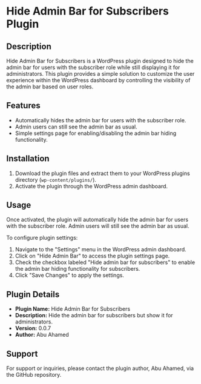# Hide Admin Bar for Subscribers Plugin

## Description

Hide Admin Bar for Subscribers is a WordPress plugin designed to hide the admin bar for users with the subscriber role while still displaying it for administrators. This plugin provides a simple solution to customize the user experience within the WordPress dashboard by controlling the visibility of the admin bar based on user roles.

## Features

- Automatically hides the admin bar for users with the subscriber role.
- Admin users can still see the admin bar as usual.
- Simple settings page for enabling/disabling the admin bar hiding functionality.

## Installation

1. Download the plugin files and extract them to your WordPress plugins directory (`wp-content/plugins/`).
2. Activate the plugin through the WordPress admin dashboard.

## Usage

Once activated, the plugin will automatically hide the admin bar for users with the subscriber role. Admin users will still see the admin bar as usual.

To configure plugin settings:

1. Navigate to the "Settings" menu in the WordPress admin dashboard.
2. Click on "Hide Admin Bar" to access the plugin settings page.
3. Check the checkbox labeled "Hide admin bar for subscribers" to enable the admin bar hiding functionality for subscribers.
4. Click "Save Changes" to apply the settings.

## Plugin Details

- **Plugin Name:** Hide Admin Bar for Subscribers
- **Description:** Hide the admin bar for subscribers but show it for administrators.
- **Version:** 0.0.7
- **Author:** Abu Ahamed

## Support

For support or inquiries, please contact the plugin author, Abu Ahamed, via the GitHub repository.
